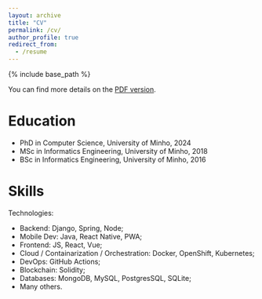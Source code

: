 ```yaml
---
layout: archive
title: "CV"
permalink: /cv/
author_profile: true
redirect_from:
  - /resume
---
```


{% include base_path %}

You can find more details on the [PDF version](http://rrua.github.io/files/CV_RuiRua_24.pdf).

Education
======

* PhD in Computer Science, University of Minho, 2024
* MSc in Informatics Engineering, University of Minho, 2018
* BSc in Informatics Engineering, University of Minho, 2016


Skills
======

Technologies:
  - Backend: Django, Spring, Node;
  - Mobile Dev: Java, React Native, PWA;
  - Frontend: JS, React, Vue;
  - Cloud / Containarization / Orchestration: Docker, OpenShift, Kubernetes;
  - DevOps: GitHub Actions;
  - Blockchain: Solidity;
  - Databases: MongoDB, MySQL, PostgresSQL, SQLite;
  - Many others.
